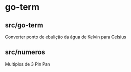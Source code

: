 # go-term

## src/go-term
Converter ponto de ebulição da água de Kelvin para Celsius

## src/numeros
Multiplos de 3
Pin Pan